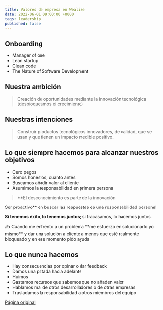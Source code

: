 ```yaml
---
title: Valores de empresa en Wealize
date: 2022-06-01 09:00:00 +0000
tags: leadership
published: false
---
```


## Onboarding

- Manager of one
- Lean startup
- Clean code
- The Nature of Software Development

## Nuestra ambición

> Creación de oportunidades mediante la innovación tecnológica (desbloqueamos el crecimiento)

## Nuestras intenciones

> Construir productos tecnológicos innovadores, de calidad, que se usan y que tienen un impacto medible positivo.

## Lo que siempre hacemos para alcanzar nuestros objetivos

- Cero pegos
- Somos honestos, cuanto antes
- Buscamos añadir valor al cliente
- Asumimos la responsabilidad en primera persona

> **El desconocimiento es parte de la innovación

Ser proactivo** en buscar las respuestas es una responsabilidad personal

**Si tenemos éxito, lo tenemos juntos;** si fracasamos, lo hacemos juntos
>

<aside>
✍️ Cuando me enfrento a un problema **me esfuerzo en solucionarlo yo mismo** y dar una solución a cliente a menos que esté realmente bloqueado y en ese momento pido ayuda
</aside>


## Lo que nunca hacemos

- Hay consecuencias por opinar o dar feedback
- Damos una patada hacia adelante
- Huimos
- Gastamos recursos que sabemos que no añaden valor
- Hablamos mal de otros desarrolladores o de otras empresas
- Trasladamos la responsabilidad a otros miembros del equipo


[Página original](https://javaguirre.notion.site/Valores-de-la-empresa-Core-values-6d75b1b516664a8b94c022aba33fb07c)
